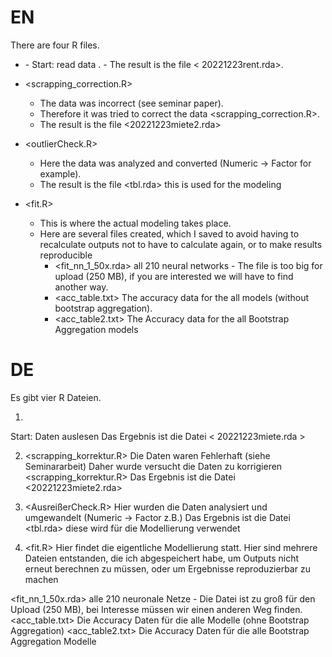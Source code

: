 # EN 

There are four R files.


- <immonet web scraping_rental.R>
  - Start: read data <immonet web scraping_rent.R>.
  - The result is the file < 20221223rent.rda>. 

- <scrapping_correction.R>
  - The data was incorrect (see seminar paper).
  - Therefore it was tried to correct the data <scrapping_correction.R>.
  - The result is the file <20221223miete2.rda> 

- <outlierCheck.R>
  - Here the data was analyzed and converted (Numeric -> Factor for example).
  - The result is the file <tbl.rda> this is used for the modeling

- <fit.R>
  - This is where the actual modeling takes place. 
  - Here are several files created, which I saved to avoid having to recalculate outputs not to have to calculate again, or to make results reproducible
    - <fit_nn_1_50x.rda> all 210 neural networks - The file is too big for upload (250 MB), if you are interested we will have to find another way.
    - <acc_table.txt> The accuracy data for the all models (without bootstrap aggregation).
    - <acc_table2.txt> The Accuracy data for the all Bootstrap Aggregation models 



# DE

Es gibt vier R Dateien.

1. <immonet web scraping_mieten.R>
Start: Daten auslesen <immonet web scraping_mieten.R>
Das Ergebnis ist die Datei < 20221223miete.rda > 

2. <scrapping_korrektur.R>
Die Daten waren Fehlerhaft (siehe Seminararbeit)
Daher wurde versucht die Daten zu korrigieren <scrapping_korrektur.R>
Das Ergebnis ist die Datei <20221223miete2.rda> 

3. <AusreißerCheck.R>
Hier wurden die Daten analysiert und umgewandelt (Numeric -> Factor z.B.)
Das Ergebnis ist die Datei <tbl.rda> diese wird für die Modellierung verwendet

4. <fit.R>
Hier findet die eigentliche Modellierung statt. 
Hier sind mehrere Dateien entstanden, die ich abgespeichert habe, um Outputs 
nicht erneut berechnen zu müssen, oder um Ergebnisse reproduzierbar zu machen

<fit_nn_1_50x.rda> alle 210 neuronale Netze - Die Datei ist zu groß für den Upload (250 MB),
bei Interesse müssen wir einen anderen Weg finden.
<acc_table.txt> Die Accuracy Daten für die alle Modelle (ohne Bootstrap Aggregation)
<acc_table2.txt> Die Accuracy Daten für die alle Bootstrap Aggregation Modelle 
